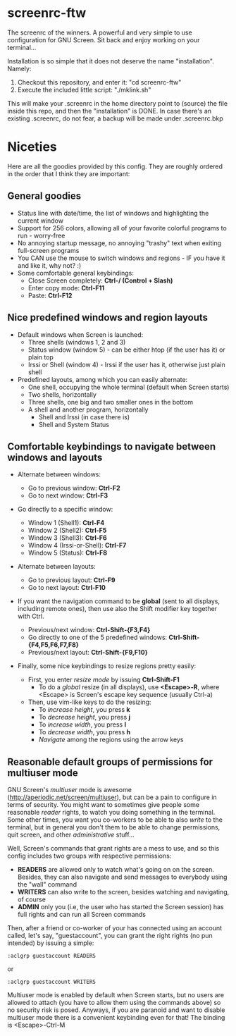 screenrc-ftw
============

The screenrc of the winners. A powerful and very simple to use configuration for GNU Screen.
Sit back and enjoy working on your terminal...

Installation is so simple that it does not deserve the name "installation". Namely:

  1. Checkout this repository, and enter it: "cd screenrc-ftw"
  2. Execute the included little script: "./mklink.sh"

This will make your .screenrc in the home directory point to (source) the file inside this repo,
and then the "installation" is DONE. In case there's an existing .screenrc, do not fear, a
backup will be made under .screenrc.bkp


Niceties
========

Here are all the goodies provided by this config. They are roughly ordered in the order that
I think they are important:

General goodies
---------------

  * Status line with date/time, the list of windows and highlighting the current window
  * Support for 256 colors, allowing all of your favorite colorful programs to run - worry-free
  * No annoying startup message, no annoying "trashy" text when exiting full-screen programs
  * You CAN use the mouse to switch windows and regions - IF you have it and like it, why not? :)
  * Some comfortable general keybindings:
    - Close Screen completely: **Ctrl-/ (Control + Slash)**
    - Enter copy mode: **Ctrl-F11**
    - Paste: **Ctrl-F12**

Nice predefined windows and region layouts
------------------------------------------

  * Default windows when Screen is launched:
    - Three shells (windows 1, 2 and 3)
    - Status window (window 5) - can be either htop (if the user has it) or plain top
    - Irssi or Shell (window 4) - Irssi if the user has it, otherwise just plain shell
  * Predefined layouts, among which you can easily alternate:
    - One shell, occupying the whole terminal (default when Screen starts)
    - Two shells, horizontally
    - Three shells, one big and two smaller ones in the bottom
    - A shell and another program, horizontally
      - Shell and Irssi (in case there is)
      - Shell and System Status

Comfortable keybindings to navigate between windows and layouts
---------------------------------------------------------------

  * Alternate between windows:
    - Go to previous window: **Ctrl-F2**
    - Go to next window: **Ctrl-F3**
  * Go directly to a specific window:
    - Window 1 (Shell1): **Ctrl-F4**
    - Window 2 (Shell2): **Ctrl-F5**
    - Window 3 (Shell3): **Ctrl-F6**
    - Window 4 (Irssi-or-Shell): **Ctrl-F7**
    - Window 5 (Status): **Ctrl-F8**
  * Alternate between layouts:
    - Go to previous layout: **Ctrl-F9**
    - Go to next layout: **Ctrl-F10**

  * If you want the navigation command to be **global** (sent to all displays, including
    remote ones), then use also the Shift modifier key together with Ctrl.
    - Previous/next window: **Ctrl-Shift-{F3,F4}**
    - Go directly to one of the 5 predefined windows: **Ctrl-Shift-{F4,F5,F6,F7,F8}**
    - Previous/next layout: **Ctrl-Shift-{F9,F10}**

  * Finally, some nice keybindings to resize regions pretty easily:
    - First, you enter _resize mode_ by issuing **Ctrl-Shift-F1**
      - To do a _global_ resize (in all displays), use **\<Escape\>-R**, where \<Escape\>
        is Screen's escape key sequence (usually Ctrl-a)
    - Then, use vim-like keys to do the resizing:
      - To _increase height_, you press **k**
      - To _decrease height_, you press **j**
      - To _increase width_, you press **l**
      - To _decrease width_, you press **h**
      - _Navigate_ among the regions using the arrow keys

Reasonable default groups of permissions for multiuser mode
-----------------------------------------------------------

GNU Screen's _multiuser_ mode is awesome (http://aperiodic.net/screen/multiuser), but
can be a pain to configure in terms of security. You might want to sometimes give people
some reasonable _reader_ rights, to watch you doing something in the terminal. Some other
times, you want you co-workers to be able to also _write_ to the terminal, but in general
you don't them to be able to change permissions, quit screen, and other _administrative_
stuff...

Well, Screen's commands that grant rights are a mess to use, and so this config includes
two groups with respective permissions:

  * **READERS** are allowed only to watch what's going on on the screen. Besides, they
    can also navigate and send messages to everybody using the "wall" command
  * **WRITERS** can also write to the screen, besides watching and navigating, of course
  * **ADMIN** only you (i.e, the user who has started the Screen session) has full
    rights and can run all Screen commands

Then, after a friend or co-worker of your has connected using an account called, let's
say, "guestaccount", you can grant the right rights (no pun intended) by issuing a
simple:

    :aclgrp guestaccount READERS

or

    :aclgrp guestaccount WRITERS

Multiuser mode is enabled by default when Screen starts, but no users are allowed to attach
(you have to allow them using the commands above) so no security risk is posed. Anyways,
if you are paranoid and want to disable multiuser mode there is a convenient keybinding
even for that! The binding is \<Escape\>-Ctrl-M
